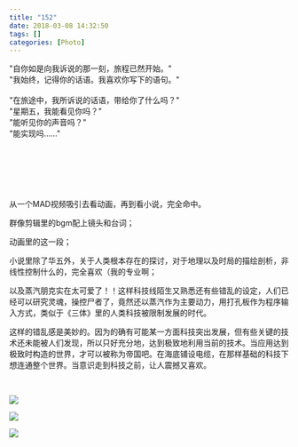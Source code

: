 ```yaml
---
title: "152"
date: 2018-03-08 14:32:50
tags: []
categories: [Photo]
---
```


<p>&quot;自你如是向我诉说的那一刻，旅程已然开始。&quot;<br />&quot;我始终，记得你的话语。我喜欢你写下的语句。&quot;<br /><br />&quot;在旅途中，我所诉说的话语，带给你了什么吗？&quot;<br />&quot;星期五，我能看见你吗？&quot;<br />&quot;能听见你的声音吗？&quot;<br />&quot;能实现吗……&quot;</p> 
<p>&nbsp;</p> 
<p>&nbsp;</p> 
<p>&nbsp;</p> 
<p>从一个MAD视频吸引去看动画，再到看小说，完全命中。</p> 
<p>群像剪辑里的bgm配上镜头和台词；</p> 
<p>动画里的这一段；</p> 
<p>小说里除了华五外，关于人类根本存在的探讨，对于地理以及时局的描绘剖析，非线性控制什么的，完全喜欢（我的专业啊；</p> 
<p>以及蒸汽朋克实在太可爱了！！这样科技线陌生又熟悉还有些错乱的设定，人们已经可以研究灵魂，操控尸者了，竟然还以蒸汽作为主要动力，用打孔板作为程序输入方式，类似于《三体》里的人类科技被限制发展的时代。</p> 
<p>这样的错乱感是美妙的。因为的确有可能某一方面科技突出发展，但有些关键的技术还未能被人们发现，所以只好充分地，达到极致地利用当前的技术。当应用达到极致时构造的世界，才可以被称为帝国吧。在海底铺设电缆，在那样基础的科技下想连通整个世界。当意识走到科技之前，让人震撼又喜欢。</p> 
<p>&nbsp;</p>

![](https://imglf3.nosdn.127.net/img/a0Q0UWZOckZvaXNjenNsQjJUcHpFMHYvdVV2dnR6MTUxRFRaTkp6cktKYjRWRTNXTGxadWNRPT0.png)

![](https://imglf3.nosdn.127.net/img/a0Q0UWZOckZvaXNjenNsQjJUcHpFM0FNQVlOQWcyVjNxaWFjTTdqMGQvU296cFd3L0NUUXJRPT0.png)

![](https://imglf6.nosdn.127.net/img/a0Q0UWZOckZvaXNjenNsQjJUcHpFejJXazZrTnBLN2JibEpsNEZrMFVCUDNoNkdBcWNCbkx3PT0.png)